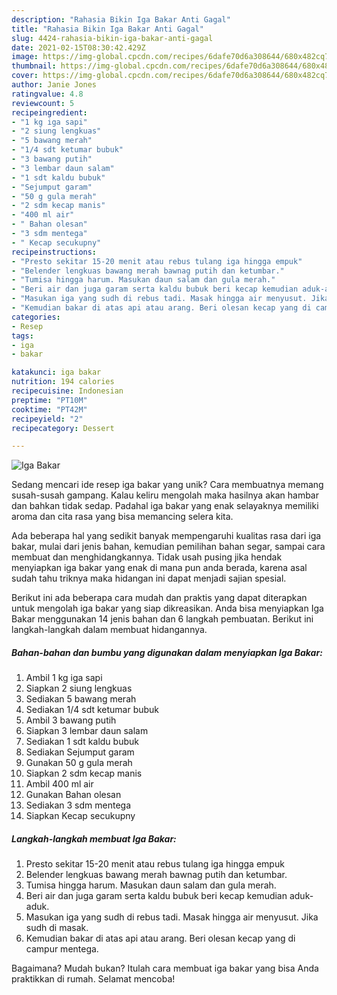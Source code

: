```yaml
---
description: "Rahasia Bikin Iga Bakar Anti Gagal"
title: "Rahasia Bikin Iga Bakar Anti Gagal"
slug: 4424-rahasia-bikin-iga-bakar-anti-gagal
date: 2021-02-15T08:30:42.429Z
image: https://img-global.cpcdn.com/recipes/6dafe70d6a308644/680x482cq70/iga-bakar-foto-resep-utama.jpg
thumbnail: https://img-global.cpcdn.com/recipes/6dafe70d6a308644/680x482cq70/iga-bakar-foto-resep-utama.jpg
cover: https://img-global.cpcdn.com/recipes/6dafe70d6a308644/680x482cq70/iga-bakar-foto-resep-utama.jpg
author: Janie Jones
ratingvalue: 4.8
reviewcount: 5
recipeingredient:
- "1 kg iga sapi"
- "2 siung lengkuas"
- "5 bawang merah"
- "1/4 sdt ketumar bubuk"
- "3 bawang putih"
- "3 lembar daun salam"
- "1 sdt kaldu bubuk"
- "Sejumput garam"
- "50 g gula merah"
- "2 sdm kecap manis"
- "400 ml air"
- " Bahan olesan"
- "3 sdm mentega"
- " Kecap secukupny"
recipeinstructions:
- "Presto sekitar 15-20 menit atau rebus tulang iga hingga empuk"
- "Belender lengkuas bawang merah bawnag putih dan ketumbar."
- "Tumisa hingga harum. Masukan daun salam dan gula merah."
- "Beri air dan juga garam serta kaldu bubuk beri kecap kemudian aduk-aduk."
- "Masukan iga yang sudh di rebus tadi. Masak hingga air menyusut. Jika sudh di masak."
- "Kemudian bakar di atas api atau arang. Beri olesan kecap yang di campur mentega."
categories:
- Resep
tags:
- iga
- bakar

katakunci: iga bakar 
nutrition: 194 calories
recipecuisine: Indonesian
preptime: "PT10M"
cooktime: "PT42M"
recipeyield: "2"
recipecategory: Dessert

---
```



![Iga Bakar](https://img-global.cpcdn.com/recipes/6dafe70d6a308644/680x482cq70/iga-bakar-foto-resep-utama.jpg)

Sedang mencari ide resep iga bakar yang unik? Cara membuatnya memang susah-susah gampang. Kalau keliru mengolah maka hasilnya akan hambar dan bahkan tidak sedap. Padahal iga bakar yang enak selayaknya memiliki aroma dan cita rasa yang bisa memancing selera kita.

Ada beberapa hal yang sedikit banyak mempengaruhi kualitas rasa dari iga bakar, mulai dari jenis bahan, kemudian pemilihan bahan segar, sampai cara membuat dan menghidangkannya. Tidak usah pusing jika hendak menyiapkan iga bakar yang enak di mana pun anda berada, karena asal sudah tahu triknya maka hidangan ini dapat menjadi sajian spesial.




Berikut ini ada beberapa cara mudah dan praktis yang dapat diterapkan untuk mengolah iga bakar yang siap dikreasikan. Anda bisa menyiapkan Iga Bakar menggunakan 14 jenis bahan dan 6 langkah pembuatan. Berikut ini langkah-langkah dalam membuat hidangannya.

<!--inarticleads1-->

##### Bahan-bahan dan bumbu yang digunakan dalam menyiapkan Iga Bakar:

1. Ambil 1 kg iga sapi
1. Siapkan 2 siung lengkuas
1. Sediakan 5 bawang merah
1. Sediakan 1/4 sdt ketumar bubuk
1. Ambil 3 bawang putih
1. Siapkan 3 lembar daun salam
1. Sediakan 1 sdt kaldu bubuk
1. Sediakan Sejumput garam
1. Gunakan 50 g gula merah
1. Siapkan 2 sdm kecap manis
1. Ambil 400 ml air
1. Gunakan  Bahan olesan
1. Sediakan 3 sdm mentega
1. Siapkan  Kecap secukupny




<!--inarticleads2-->

##### Langkah-langkah membuat Iga Bakar:

1. Presto sekitar 15-20 menit atau rebus tulang iga hingga empuk
1. Belender lengkuas bawang merah bawnag putih dan ketumbar.
1. Tumisa hingga harum. Masukan daun salam dan gula merah.
1. Beri air dan juga garam serta kaldu bubuk beri kecap kemudian aduk-aduk.
1. Masukan iga yang sudh di rebus tadi. Masak hingga air menyusut. Jika sudh di masak.
1. Kemudian bakar di atas api atau arang. Beri olesan kecap yang di campur mentega.




Bagaimana? Mudah bukan? Itulah cara membuat iga bakar yang bisa Anda praktikkan di rumah. Selamat mencoba!
